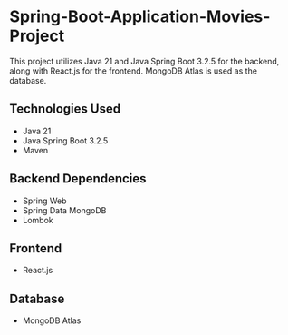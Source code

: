 # Spring-Boot-Application-Movies-Project


This project utilizes Java 21 and Java Spring Boot 3.2.5 for the backend, along with React.js for the frontend. MongoDB Atlas is used as the database. 

## Technologies Used
- Java 21
- Java Spring Boot 3.2.5
- Maven

## Backend Dependencies
- Spring Web
- Spring Data MongoDB
- Lombok

## Frontend
- React.js

## Database
- MongoDB Atlas
